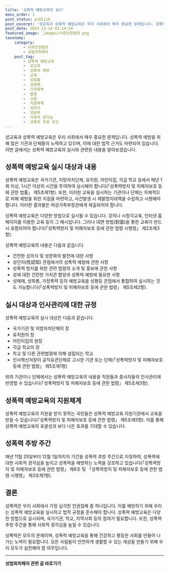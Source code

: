 ```yaml
---
title: '성폭력 예방교육의 실시'
menu_order: 1
post_status: publish
post_excerpt: '성교육과 성폭력 예방교육은 우리 사회에서 매우 중요한 문제입니다. 성폭력 예방을 위해 많은 기관과 단체들이 노력하고 있으며, 이에 대한 법적 근거도 마련되어 있습니다. 이번 글에서는 성폭력 예방교육의 실시와 관련된 내용을 알아보겠습니다.'
post_date: 2023-12-14 03:14:54
featured_image: _images/사회안전범죄.png
taxonomy:
    category:
        - 사회안전범죄
        - 성범죄피해자
    post_tag:
        - 성폭력 예방교육
        -  성교육
        -  성폭력 예방
        -  교육
        -  성희롱
        -  성매매
        -  가정폭력
        -  법령
        -  규정
        -  지원체계
        -  성의식
        -  성문화
        -  사회적 경각심
        -  성폭력 추방 주간
---
```



성교육과 성폭력 예방교육은 우리 사회에서 매우 중요한 문제입니다. 성폭력 예방을 위해 많은 기관과 단체들이 노력하고 있으며, 이에 대한 법적 근거도 마련되어 있습니다. 이번 글에서는 성폭력 예방교육의 실시와 관련된 내용을 알아보겠습니다.

## 성폭력 예방교육 실시 대상과 내용

성폭력 예방교육은 국가기관, 지방자치단체, 유치원, 어린이집, 각급 학교 등에서 매년 1회 이상, 1시간 이상의 시간을 투여하여 실시해야 합니다(「성폭력방지 및 피해자보호 등에 관한 법률」 제5조제1항). 또한, 이러한 교육을 실시하는 기관이나 단체는 자체적으로 피해 예방을 위한 지침을 마련하고, 사건발생 시 재발방지대책을 수립하고 시행해야 합니다. 이러한 결과물은 여성가족부장관에게 제출되어야 합니다.

성폭력 예방교육은 다양한 방법으로 실시될 수 있습니다. 강의나 시청각교육, 인터넷 홈페이지를 이용한 교육 등이 그 예시입니다. 그러나 대면 방법(對面)을 통한 교육이 반드시 포함되어야 합니다(「성폭력방지 및 피해자보호 등에 관한 법령 시행령」 제2조제3항).

성폭력 예방교육의 내용은 다음과 같습니다.
- 건전한 성의식 및 성문화의 발전에 대한 사항
- 성인지(性認知) 관점에서의 성폭력 예방에 관한 사항
- 성폭력 방지를 위한 관련 법령의 소개 및 홍보에 관한 사항
- 성에 대한 건전한 가치관 함양과 성폭력 예방에 필요한 사항
- 성매매, 성희롱, 가정폭력 등의 예방교육을 성평등 관점에서 통합하여 실시하는 것도 가능합니다(「성폭력방지 및 피해자보호 등에 관한 법령」 제5조제2항).

## 실시 대상과 인사관리에 대한 규정

성폭력 예방교육의 실시 대상은 다음과 같습니다.
- 국가기관 및 지방자치단체의 장
- 유치원의 장
- 어린이집의 원장
- 각급 학교의 장
- 학교 및 다른 관련법령에 의해 설립되는 학교
- 인사혁신처장이 공직유관단체로 고시한 기관 또는 단체(「성폭력방지 및 피해자보호 등에 관한 법령」 제5조제1항)

위의 기관이나 단체에서는 성폭력 예방교육의 내용을 직원들과 종사자들의 인사관리에 반영할 수 있습니다(「성폭력방지 및 피해자보호 등에 관한 법령」 제5조제3항).

## 성폭력 예방교육의 지원체계

성폭력 예방교육의 지원을 받지 못하는 국민들은 성폭력 예방교육 지원기관에서 교육을 받을 수 있습니다(「성폭력방지 및 피해자보호 등에 관한 법령」 제5조제5항). 이를 통해 성폭력 예방교육의 포괄성과 보다 나은 효과를 기대할 수 있습니다.

## 성폭력 추방 주간

매년 11월 25일부터 12월 1일까지의 기간을 성폭력 추방 주간으로 지정하여, 성폭력에 대한 사회적 경각심을 높이고 성폭력을 예방하는 노력을 강조하고 있습니다(「성폭력방지 및 피해자보호 등에 관한 법령」 제6조 및 「성폭력방지 및 피해자보호 등에 관한 법령 시행령」 제3조제1항).

## 결론

성폭력은 우리 사회에서 가장 심각한 인권침해 중 하나입니다. 이를 예방하기 위해 우리는 성폭력 예방교육을 실시하고 법적 규정을 준수해야 합니다. 성폭력 예방교육은 다양한 방법으로 실시되며, 국가기관, 학교, 지역사회 등의 참여가 필요합니다. 또한, 성폭력 추방 주간을 통해 사회적 경각심을 높일 수 있습니다.

성폭력은 모두의 문제이며, 성폭력 예방교육을 통해 건강하고 평등한 사회를 만들어 나가는 노력이 필요합니다. 모든 사람들이 안전하게 생활할 수 있는 세상을 만들기 위해 우리 모두가 실천해야 할 의무입니다.
<!-- wp:separator -->
<hr class="wp-block-separator has-alpha-channel-opacity"/>
<!-- /wp:separator -->

<!-- wp:group {"backgroundColor":"base","layout":{"type":"constrained"}} -->
<div class="wp-block-group has-base-background-color has-background"><!-- wp:paragraph {"align":"center","fontSize":"medium"} -->
<p class="has-text-align-center has-large-font-size"><strong>성범죄피해자 관련 글 바로가기</strong></p>
<!-- /wp:paragraph -->


<!-- wp:latest-posts
{"categories":[{"id":30925,"count":19,"description":"","link":"https://uknowlaw.com/category/%ec%84%b1%eb%b2%94%ec%a3%84%ed%94%bc%ed%95%b4%ec%9e%90/","name":"성범죄피해자","slug":"성범죄피해자","taxonomy":"category","parent":0,"meta":[],"_links":{"self":[{"href":"https://uknowlaw.com/wp-json/wp/v2/categories/30925"}],"collection":[{"href":"https://uknowlaw.com/wp-json/wp/v2/categories"}],"about":[{"href":"https://uknowlaw.com/wp-json/wp/v2/taxonomies/category"}],"wp:post_type":[{"href":"https://uknowlaw.com/wp-json/wp/v2/posts?categories=30925"}],"curies":[{"name":"wp","href":"https://api.w.org/{rel}","templated":true}]}}],"postsToShow":100,"excerptLength":28,"postLayout":"grid","columns":2,"featuredImageAlign":"left","featuredImageSizeSlug":"large","fontSize":"small"} /--></div>
<!-- /wp:group -->